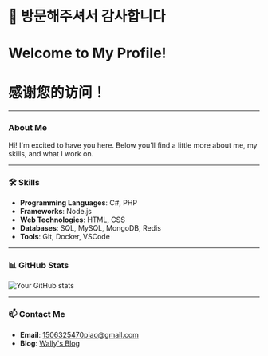 # 👋 방문해주셔서 감사합니다  
# Welcome to My Profile!  
# 感谢您的访问！

---

### About Me

Hi! I'm excited to have you here. Below you’ll find a little more about me, my skills, and what I work on.

---

### 🛠️ Skills
- **Programming Languages**: C#, PHP
- **Frameworks**: Node.js
- **Web Technologies**: HTML, CSS
- **Databases**: SQL, MySQL, MongoDB, Redis
- **Tools**: Git, Docker, VSCode

---

### 📊 GitHub Stats

![Your GitHub stats](https://github-readme-stats.vercel.app/api?username=yourusername&show_icons=true&theme=radical)

---

### 📫 Contact Me
- **Email**: 1506325470piao@gmail.com
- **Blog**: [Wally's Blog](https://wallyyoucandoit.tistory.com/)
